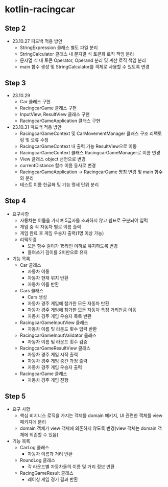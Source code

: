 # kotlin-racingcar
## Step 2
- 23.10.27 피드백 적용 방안
  - StringExpression 클래스 별도 파일 분리
  - StringCalculator 클래스 내 문자열 식 토큰화 로직 책임 분리
  - 문자열 식 내 토큰 Operator, Operand 분리 및 계산 로직 책임 분리
  - main 함수 생성 및 StringCalculator를 객체로 사용할 수 있도록 변경
## Step 3
- 23.10.29 
  - Car 클래스 구현
  - RacingcarGame 클래스 구현
  - InputView, ResultView 클래스 구현
  - RacingcarGameApplication 클래스 구현
- 23.10.31 피드백 적용 방안
  - RacingcarGameContext 및 CarMovementManager 클래스 구조 리팩토링 및 오류 수정
  - RacingcarGameContext 내 출력 기능 ResultView으로 이동
  - RacingcarGameContext 클래스 RacingcarGameManager로 이름 변경
  - View 클래스 object 선언으로 변경
  - currentDistance 함수 이름 동사로 변경 
  - RacingcarGameApplication -> RacingcarGame 명칭 변경 및 main 함수와 분리 
  - 테스트 이름 한글화 및 기능 명세 단위 분리
## Step 4
- 요구사항
  - 자동차는 이름을 가지며 5글자를 초과하지 않고 쉼표로 구분되어 입력
  - 게임 중 각 자동차 별로 이름 출력
  - 게임 완료 후 게임 우승자 출력(1명 이상 가능)
  - 리팩토링
    - 모든 함수 길이가 15라인 이하로 유지하도록 변경
    - 들여쓰기 깊이를 2미만으로 유지
- 기능 목록
  - Car 클래스
    - 자동차 이동
    - 자동차 현재 위치 반환
    - 자동차 이름 반환
  - Cars 클래스
    - Cars 생성
    - 자동차 경주 게임에 참가한 모든 자동차 반환
    - 자동차 경주 게임에 참가한 모든 자동차 특정 거리만큼 이동
    - 자동차 경주 게임 우승자 목록 반환
  - RacingcarGameInputView 클래스
    - 자동차 이름 및 라운드 횟수 입력 반환
  - RacingcarGameInputValidator 클래스
    - 자동차 이름 및 라운드 횟수 검증
  - RacingcarGameResultView 클래스
    - 자동차 경주 게임 시작 출력
    - 자동차 경주 게임 중간 과정 출력
    - 자동차 경주 게임 우승자 출력
  - RacingcarGame 클래스
    - 자동차 경주 게임 진행
## Step 5
  - 요구 사항
    - 핵심 비지니스 로직을 가지는 객체를 domain 패키지, UI 관련한 객체를 view 패키지에 분리
    - domain 객체가 view 객체에 의존하지 않도록 변경(view 객체는 domain 객체에 의존할 수 있음)
  - 기능 목록
    - CarLog 클래스
      - 자동차 이름과 거리 반환
    - RoundLog 클래스 
      - 각 라운드별 자동차들의 이름 및 거리 정보 반환
    - RacingGameResult 클래스
      - 레이싱 게임 경기 결과 반환